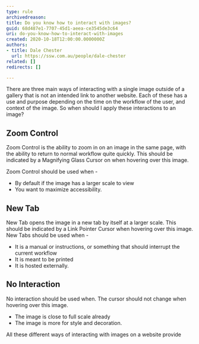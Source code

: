 ```yaml
---
type: rule
archivedreason: 
title: Do you know how to interact with images?
guid: 68d487e1-7707-45d1-aeea-ce3545de3c64
uri: do-you-know-how-to-interact-with-images
created: 2020-10-18T12:00:00.0000000Z
authors:
- title: Dale Chester
  url: https://ssw.com.au/people/dale-chester
related: []
redirects: []

---
```



There are three main ways of interacting with a  single image outside of a gallery that is not an intended link to another website.  Each of these has a use and purpose depending on the time on the workflow of the user, and context of the image.  So when should I apply these interactions to an image?

## Zoom Control
Zoom Control is the ability to zoom in on an image in the same page, with the ability to return to normal workflow quite quickly.  This should be indicated by a Magnifying Glass Cursor on when hovering over this image. 

Zoom Control should be used when -
  * By default if the image has a larger scale to view
  * You want to maximize accessibility.

## New Tab
New Tab opens the image in a new tab by itself at a larger scale.  This should be indicated by a Link Pointer Cursor when hovering over this image.
New Tabs should be used when -

  * It is a manual or instructions, or something that should interrupt the current workflow
  * It is meant to be printed
  * It is hosted externally.

## No Interaction
No interaction should be used when.  The cursor should not change when hovering over this image.

  * The image is close to full scale already
  * The image is more for style and decoration.





All these different ways of interacting with images on a website provide
